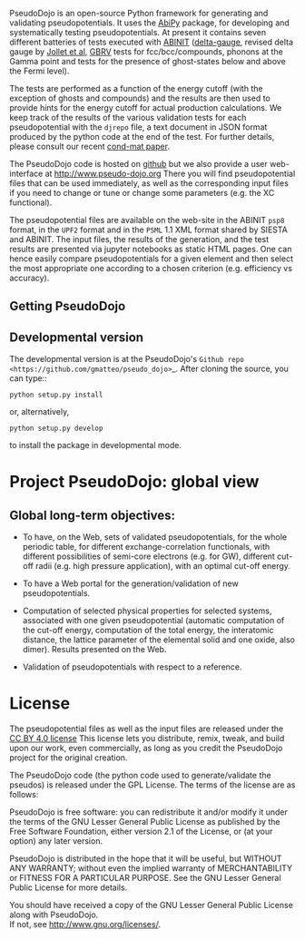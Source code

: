 
PseudoDojo is an open-source Python framework for generating and validating pseudopotentials.
It uses the [AbiPy](https://github.com/abinit/abipy) package, for developing and systematically 
testing pseudopotentials. 
At present it contains seven different batteries of tests executed with [ABINIT](https://github.com/abinit/abinit) 
([delta-gauge](https://molmod.ugent.be/deltacodesdft), 
revised delta gauge by [Jollet et al](http://www.sciencedirect.com/science/article/pii/S0010465513004359), 
[GBRV](https://www.physics.rutgers.edu/gbrv/) tests for fcc/bcc/compounds, 
phonons at the Gamma point and tests for the presence of ghost-states below and above the Fermi level).

The tests are performed as a function of the energy cutoff (with the exception of ghosts and compounds) 
and the results are then used to provide hints for the energy cutoff for actual production calculations. 
We keep track of the results of the various validation tests for each pseudopotential with the `djrepo` file, 
a text document in JSON format produced by the python code at the end of the test. 
For further details, please consult our recent [cond-mat paper](https://arxiv.org/abs/1710.10138).

The PseudoDojo code is hosted on [github](https://github.com/abinit/pseudo_dojo) 
but we also provide a user web-interface at <http://www.pseudo-dojo.org>
There you will find pseudopotential files that can be used immediately, 
as well as the corresponding input files if you need to change or tune or change some parameters 
(e.g. the XC functional).

The pseudopotential files are available on the web-site in the ABINIT `psp8` format, 
in the `UPF2` format and in the `PSML` 1.1 XML format shared by SIESTA and ABINIT. 
The input files, the results of the generation, and the test results are presented via jupyter notebooks 
as static HTML pages. 
One can hence easily compare pseudopotentials for a given element and then select the most appropriate 
one according to a chosen criterion (e.g. efficiency vs accuracy).  


Getting PseudoDojo
------------------

Developmental version
---------------------

The developmental version is at the PseudoDojo's `Github repo <https://github.com/gmatteo/pseudo_dojo>`_. 
After cloning the source, you can type::

    python setup.py install

or, alternatively,

    python setup.py develop

to install the package in developmental mode.

<!--
Stable version
==============

The version at the Python Package Index (PyPI) is always the latest stable
release that will be hopefully, be relatively bug-free. The easiest way to
install PseudoDojo is to use pip, as follows::

    pip install pseudo_dojo
-->


Project PseudoDojo: global view
===============================

Global long-term objectives:
----------------------------

- To have, on the Web, sets of validated pseudopotentials, for the whole periodic table,
  for different exchange-correlation functionals, with different possibilities of 
  semi-core electrons (e.g. for GW), different cut-off radii (e.g. high pressure application), 
  with an optimal cut-off energy.

- To have a Web portal for the generation/validation of new pseudopotentials.

- Computation of selected physical properties for selected systems, associated with one 
  given pseudopotential (automatic computation of the cut-off energy, computation of the 
  total energy, the interatomic distance, the lattice parameter of the elemental solid 
  and one oxide, also dimer). Results presented on the Web.

- Validation of pseudopotentials with respect to a reference.

License
=======

The pseudopotential files as well as the input files are released under the 
[CC BY 4.0 license](https://creativecommons.org/licenses/by/4.0/legalcode)
This license lets you distribute, remix, tweak, and build upon our work, even commercially, 
as long as you credit the PseudoDojo project for the original creation. 

The PseudoDojo code (the python code used to generate/validate the pseudos) 
is released under the GPL License. 
The terms of the license are as follows:

PseudoDojo is free software: you can redistribute it and/or modify
it under the terms of the GNU Lesser General Public License as published by
the Free Software Foundation, either version 2.1 of the License, or
(at your option) any later version.

PseudoDojo is distributed in the hope that it will be useful,
but WITHOUT ANY WARRANTY; without even the implied warranty of
MERCHANTABILITY or FITNESS FOR A PARTICULAR PURPOSE.  See the
GNU Lesser General Public License for more details.

You should have received a copy of the GNU Lesser General Public License along with PseudoDojo.  
If not, see <http://www.gnu.org/licenses/>.
